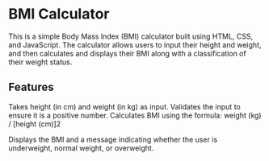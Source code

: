 # BMI Calculator 
This is a simple Body Mass Index (BMI) calculator built using HTML, CSS, and JavaScript. The calculator allows users to input their height and weight, and then calculates and displays their BMI along with a classification of their weight status.

## Features
Takes height (in cm) and weight (in kg) as input.
Validates the input to ensure it is a positive number.
Calculates BMI using the formula:
weight (kg) / [height (cm)]2

Displays the BMI and a message indicating whether the user is underweight, normal weight, or overweight.

